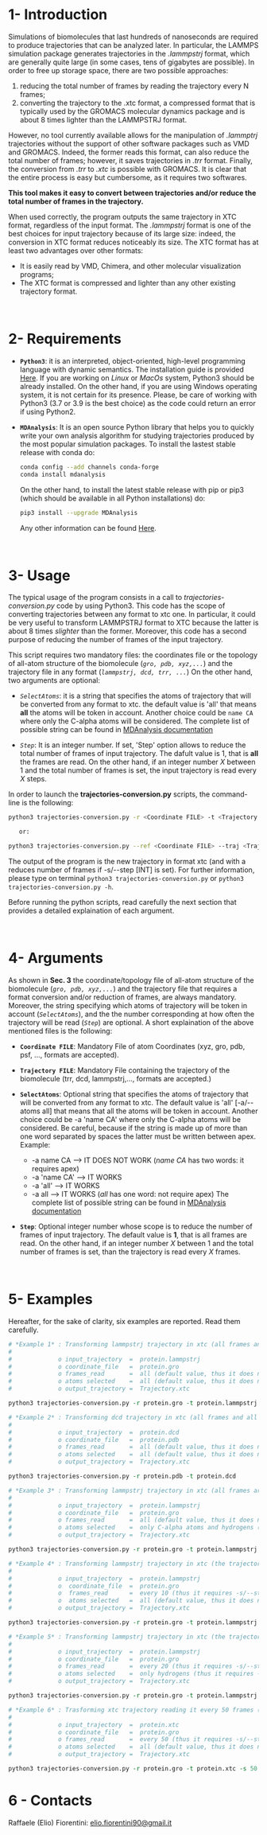 # 1- Introduction 

Simulations of biomolecules that last hundreds of nanoseconds are required to produce trajectories that can be analyzed later. In particular, the LAMMPS simulation package generates trajectories in the _.lammpstrj_ format, which are generally quite large (in some cases, tens of gigabytes are possible). In order to free up storage space, there are two possible approaches:

1. reducing the total number of frames by reading the trajectory every N frames; 
2. converting the trajectory to the .xtc format, a compressed format that is typically used by the GROMACS molecular dynamics package and is about 8 times lighter than the LAMMPSTRJ format.

However, no tool currently available allows for the manipulation of _.lammptrj_ trajectories without the support of other software packages such as VMD and GROMACS. Indeed, the former reads this format, can also reduce the total number of frames; however, it saves trajectories in _.trr_ format. Finally, the conversion from _.trr_ to _.xtc_ is possible with GROMACS. It is clear that the entire process is easy but cumbersome, as it requires two softwares. 


**This tool makes it easy to convert between trajectories and/or reduce the total number of frames in the trajectory.**

When used correctly, the program outputs the same trajectory in XTC format, regardless of the input format. The _.lammpstrj_ format is one of the best choices for input trajectory because of its large size: indeed, the conversion in XTC format reduces noticeably its size. The XTC format has at least two advantages over other formats:

* It is easily read by VMD, Chimera, and other molecular visualization programs; 
* The XTC format is compressed and lighter than any other existing trajectory format.

<br />

# 2- Requirements

* **`Python3`**: it is an interpreted, object-oriented, high-level programming language with dynamic semantics. 
  The installation guide is provided [Here](https://docs.python-guide.org/starting/installation/). 
  If you are working on _Linux_ or _MacOs_ system, Python3 should be already installed. 
  On the other hand, if you are using Windows operating system, it is not certain for its presence.
  Please, be care of working with Python3 (3.7 or 3.9 is the best choice) as the code could return an error if using Python2.

* **`MDAnalysis`**: It is an open source Python library that helps you to quickly write your own analysis algorithm for studying trajectories produced by the most popular simulation packages. To install the lastest stable release with conda do:

   ```bash
   conda config --add channels conda-forge
   conda install mdanalysis
   ```
   
   On the other hand, to install the latest stable release with pip or pip3 (which should be available in all Python installations) do:

   ```bash
   pip3 install --upgrade MDAnalysis
   ```
   
   Any other information can be found [Here](https://www.mdanalysis.org/pages/installation_quick_start/).
   
<br />

# 3- Usage 
 
The typical usage of the program consists in a call to _trajectories-conversion.py_ code by using Python3. 
This code has the scope of converting trajectories between any format to xtc one. In particular, it could be very useful 
to transform LAMMPSTRJ format to XTC because the latter is about 8 times _slighter_ than the former. Moreover, 
this code has a second purpose of reducing the number of frames of the input trajectory. 

This script requires two mandatory files: the coordinates file or the topology of all-atom structure of the biomolecule (_`gro, pdb, xyz,...`_) and the trajectory file in any format (_`lammpstrj, dcd, trr, ...`_) On the other hand, two arguments are optional: 

* _`SelectAtoms`_: it is a string that specifies the atoms of trajectory that will be converted from any format to xtc.
                 the default value is 'all' that means **all** the atoms will be token in account. 
                 Another choice could be `name CA` where only the C-alpha atoms will be considered.
                 The complete list of possible string can be found in [MDAnalysis documentation](https://docs.mdanalysis.org/stable/documentation_pages/selections.html)
                 
* _`Step`_: It is an integer number. If set, 'Step' option allows to reduce the total number of frames of input trajectory.
The dafult value is 1, that is **all** the frames are read. On the other hand, if an integer number _X_ between 1 and the total number of frames
is set, the input trajectory is read every _X_ steps. 

In order to launch the **trajectories-conversion.py** scripts, the command-line is the following:

```sh
python3 trajectories-conversion.py -r <Coordinate FILE> -t <Trajectory FILE> [-a <SelectAtoms>] [-s <step>] 

   or:

python3 trajectories-conversion.py --ref <Coordinate FILE> --traj <Trajectory FILE> [--atoms <SelectAtoms>] [--step <step>] 
```

The output of the program is the new trajectory in format xtc (and with a reduces number of frames if -s/--step [INT] is set). For further information, please type on terminal `python3 trajectories-conversion.py` or `python3 trajectories-conversion.py -h`. 

Before running the python scripts, read carefully the next section that provides a detailed explaination of each argument.

<br />

# 4- Arguments 

As shown in **Sec. 3** the coordinate/topology file of all-atom structure of the biomolecule (_`gro, pdb, xyz,...`_) and the trajectory file that requires a format conversion and/or reduction of frames, are always mandatory. Moreover, the string specifying which atoms of trajectory will be token in account (_`SelectAtoms`_), and the the number corresponding at how often the trajectory will be read (_`Step`_) are optional. A short explaination of the above mentioned files is the following:

* **`Coordinate FILE`**: Mandatory File of atom Coordinates (xyz, gro, pdb, psf, ..., formats are accepted). 

* **`Trajectory FILE`**: Mandatory File containing the trajectory of the biomolecule (trr, dcd, lammpstrj,..., formats are accepted.)

* **`SelectAtoms`**: Optional string that specifies the atoms of trajectory that will be converted from any format to xtc. The default value is 'all' [-a/--atoms all] that means that all the atoms will be token in account. Another choice could be -a 'name CA' where only the C-alpha atoms will be considered. Be careful, because if the string is made up of more than one word separated by spaces the latter must be written between apex. 
Example: 
  * -a name CA   --> IT DOES NOT WORK (*name CA* has two words: it requires apex)
  * -a 'name CA' --> IT WORKS
  * -a 'all'     --> IT WORKS
  * -a all       --> IT WORKS (*all* has one word: not require apex)
The complete list of possible string can be found in [MDAnalysis documentation](https://docs.mdanalysis.org/stable/documentation_pages/selections.html)

* **`Step`**: Optional integer number whose scope is to reduce the number of frames of input trajectory. The default value is **1**, that is all frames are read. On the other hand, if an integer number _X_ between 1 and the total number of frames is set, than the trajectory is read every _X_ frames.


<br />

# 5- Examples 

Hereafter, for the sake of clarity, six examples are reported. Read them carefully. 

```perl
# *Example 1* : Transforming lammpstrj trajectory in xtc (all frames and all atoms are read)
#
#             o input_trajectory  =  protein.lammpstrj 
#             o coordinate_file   =  protein.gro
#             o frames_read       =  all (default value, thus it does not require -s/--step <INT> flag)
#             o atoms selected    =  all (default value, thus it does not require -a/--atoms <STR> flag) 
#             o output_trajectory =  Trajectory.xtc   

python3 trajectories-conversion.py -r protein.gro -t protein.lammpstrj 
```
  
```perl
# *Example 2* : Transforming dcd trajectory in xtc (all frames and all atoms are read) 
#
#             o input_trajectory  =  protein.dcd
#             o coordinate_file   =  protein.pdb
#             o frames_read       =  all (default value, thus it does not require -s/--step <INT> flag)
#             o atoms selected    =  all (default value, thus it does not require -a/--atoms <STR> flag) 
#             o output_trajectory =  Trajectory.xtc   

python3 trajectories-conversion.py -r protein.pdb -t protein.dcd
```
  
```perl
# *Example 3* : Transforming lammpstrj trajectory in xtc (all frames are read, whereas only C-alpha atoms and hydrogens are token in account)
#  
#             o input_trajectory  =  protein.lammpstrj 
#             o coordinate_file   =  protein.gro
#             o frames_read       =  all (default value, thus it does not require -s/--step <INT> flag)
#             o atoms selected    =  only C-alpha atoms and hydrogens (it requires -a/--atoms 'name CA and type H' flag) 
#             o output_trajectory =  Trajectory.xtc   

python3 trajectories-conversion.py -r protein.gro -t protein.lammpstrj -a 'name CA and type H'
```

  
```perl
# *Example 4* : Transforming lammpstrj trajectory in xtc (the trajectory will be read every 10 frames, whereas all atoms are token in account) 
#
#             o input_trajectory  =  protein.lammpstrj 
#             o  coordinate_file  =  protein.gro
#             o  frames_read      =  every 10 (thus it requires -s/--step 10 flag)
#             o  atoms selected   =  all (default value, thus it does not requires -a/--atoms <STR> flag) 
#             o output_trajectory =  Trajectory.xtc   

python3 trajectories-conversion.py -r protein.gro -t protein.lammpstrj -s 10 
```
  
```perl
# *Example 5* : Transforming lammpstrj trajectory in xtc (the trajectory will be read every 20 frames, whereas only hydrogen atoms are token in account) 
#
#             o input_trajectory  =  protein.lammpstrj 
#             o coordinate_file   =  protein.gro
#             o frames_read       =  every 20 (thus it requires -s/--step 20 flag)
#             o atoms selected    =  only hydrogens (thus it requires -a/--atoms 'type H' flag) 
#             o output_trajectory =  Trajectory.xtc   

python3 trajectories-conversion.py -r protein.gro -t protein.lammpstrj -s 10 -a 'type H' 
```
  
```perl
# *Example 6* : Trasforming xtc trajectory reading it every 50 frames (all atoms are token in account) 
#
#             o input_trajectory  =  protein.xtc
#             o coordinate_file   =  protein.gro
#             o frames_read       =  every 50 (thus it requires -s/--step 20 flag)
#             o atoms selected    =  all (default value, thus it does not requires -a/--atoms <STR> flag)
#             o output_trajectory =  Trajectory.xtc   

python3 trajectories-conversion.py -r protein.gro -t protein.xtc -s 50 
```
  
# 6 - Contacts 

Raffaele (Elio) Fiorentini: elio.fiorentini90@gmail.it

